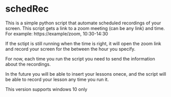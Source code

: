 # schedRec

This is a simple python script that automate scheduled recordings of your screen.
This script gets a link to a zoom meeting (can be any link) and time. 
For example: https://example/zoom, 10:30-14:30

If the sctipt is still running when the time is right, it will open the zoom link
and record your screen for the between the hour you specify.

For now, each time you run the script you need to send the information about the recordings.

In the future you will be able to insert your lessons onece,
and the script will be able to record your lesson any time you run it.

This version supports windows 10 only
